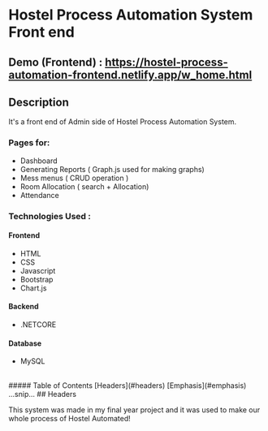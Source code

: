 # Hostel Process Automation System Front end <br>
## Demo (Frontend) : https://hostel-process-automation-frontend.netlify.app/w_home.html <br>
## Description
It's a front end of Admin side of Hostel Process Automation System.<br>
### Pages for:
- Dashboard
- Generating Reports ( Graph.js used for making graphs)
- Mess menus ( CRUD operation )
- Room Allocation ( search + Allocation)
- Attendance

### Technologies Used :<br>
#### Frontend
- HTML
- CSS
- Javascript
- Bootstrap
- Chart.js
#### Backend
- .NETCORE
#### Database
- MySQL
<br>
##### Table of Contents  
[Headers](#headers)  
[Emphasis](#emphasis)  
...snip...    
<a name="headers"/>
## Headers

This system was made in my final year project and it was used to make our whole process of Hostel Automated!
